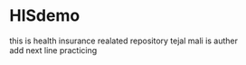 # HISdemo
this is health insurance realated repository
tejal mali is auther
<br> add next line
practicing
